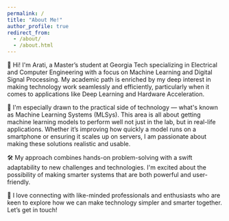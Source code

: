 ```yaml
---
permalink: /
title: "About Me!"
author_profile: true
redirect_from: 
  - /about/
  - /about.html
---
```



🌟 Hi! I'm Arati, a Master’s student at Georgia Tech specializing in Electrical and Computer Engineering with a focus on Machine Learning and Digital Signal Processing. My academic path is enriched by my deep interest in making technology work seamlessly and efficiently, particularly when it comes to applications like Deep Learning and Hardware Acceleration.

🔧 I'm especially drawn to the practical side of technology — what's known as Machine Learning Systems (MLSys). This area is all about getting machine learning models to perform well not just in the lab, but in real-life applications. Whether it’s improving how quickly a model runs on a smartphone or ensuring it scales up on servers, I am passionate about making these solutions realistic and usable.

🛠️ My approach combines hands-on problem-solving with a swift adaptability to new challenges and technologies. I'm excited about the possibility of making smarter systems that are both powerful and user-friendly.

🚀 I love connecting with like-minded professionals and enthusiasts who are keen to explore how we can make technology simpler and smarter together. Let’s get in touch!

